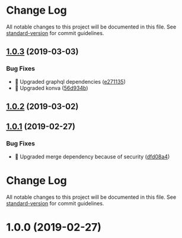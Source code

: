 # Change Log

All notable changes to this project will be documented in this file. See [standard-version](https://github.com/conventional-changelog/standard-version) for commit guidelines.

## [1.0.3](https://github.com/floric/dranim/compare/v1.0.2...v1.0.3) (2019-03-03)


### Bug Fixes

* 🐛 Upgraded graphql dependencies ([e271135](https://github.com/floric/dranim/commit/e271135))
* 🐛 Upgraded konva ([56d934b](https://github.com/floric/dranim/commit/56d934b))



## [1.0.2](https://github.com/floric/dranim/compare/v1.0.1...v1.0.2) (2019-03-02)



## [1.0.1](https://github.com/floric/dranim/compare/v1.0.0...v1.0.1) (2019-02-27)


### Bug Fixes

* 🐛 Upgraded merge dependency because of security ([dfd08a4](https://github.com/floric/dranim/commit/dfd08a4))



# Change Log

All notable changes to this project will be documented in this file. See [standard-version](https://github.com/conventional-changelog/standard-version) for commit guidelines.

# 1.0.0 (2019-02-27)
